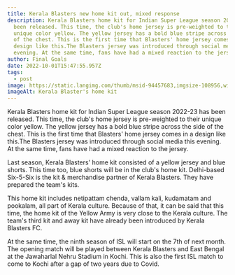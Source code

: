 ```yaml
---
title: Kerala Blasters new home kit out, mixed response
description: Kerala Blasters home kit for Indian Super League season 2022-23 has
  been released. This time, the club's home jersey is pre-weighted to their
  unique color yellow. The yellow jersey has a bold blue stripe across the side
  of the chest. This is the first time that Blasters' home jersey comes in a
  design like this.The Blasters jersey was introduced through social media this
  evening. At the same time, fans have had a mixed reaction to the jersey.
author: Final Goals
date: 2022-10-01T15:47:55.957Z
tags:
  - post
image: https://static.langimg.com/thumb/msid-94457683,imgsize-108956,width-700,height-525,resizemode-75/kerala-blasters-fc-home-kit-94457683.jpg
imageAlt: Kerala Blaster's home kit
---
```

Kerala Blasters home kit for Indian Super League season 2022-23 has been released. This time, the club's home jersey is pre-weighted to their unique color yellow. The yellow jersey has a bold blue stripe across the side of the chest. This is the first time that Blasters' home jersey comes in a design like this.The Blasters jersey was introduced through social media this evening. At the same time, fans have had a mixed reaction to the jersey.

Last season, Kerala Blasters' home kit consisted of a yellow jersey and blue shorts. This time too, blue shorts will be in the club's home kit. Delhi-based Six-5-Six is ​​the kit & merchandise partner of Kerala Blasters. They have prepared the team's kits.

This home kit includes netipattam chenda, vallam kali, kudamatam and pookalam, all part of Kerala culture. Because of that, it can be said that this time, the home kit of the Yellow Army is very close to the Kerala culture. The team's third kit and away kit have already been introduced by Kerala Blasters FC.

At the same time, the ninth season of ISL will start on the 7th of next month. The opening match will be played between Kerala Blasters and East Bengal at the Jawaharlal Nehru Stadium in Kochi. This is also the first ISL match to come to Kochi after a gap of two years due to Covid.